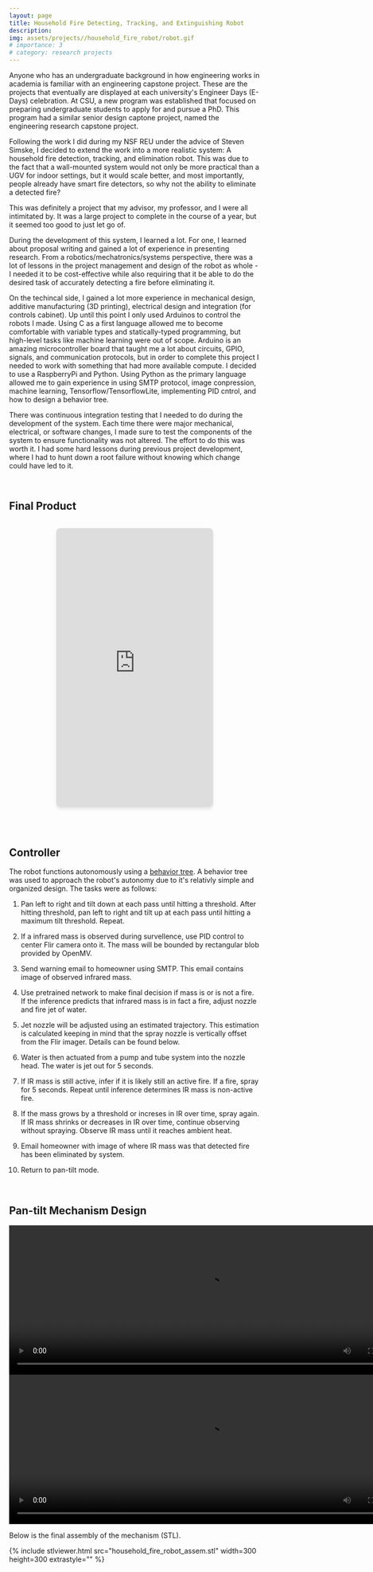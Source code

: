 ```yaml
---
layout: page
title: Household Fire Detecting, Tracking, and Extinguishing Robot
description:
img: assets/projects//household_fire_robot/robot.gif
# importance: 3
# category: research projects
---
```


Anyone who has an undergraduate background in how engineering works in academia is familiar with an engineering capstone project. These are the projects that eventually are displayed at each university's Engineer Days (E-Days) celebration. At CSU, a new program was established that focused on preparing undergraduate students to apply for and pursue a PhD. This program had a similar senior design captone project, named the engineering research capstone project. 

Following the work I did during my NSF REU under the advice of Steven Simske, I decided to extend the work into a more realistic system: A household fire detection, tracking, and elimination robot. This was due to the fact that a wall-mounted system would not only be more practical than a UGV for indoor settings, but it would scale better, and most importantly, people already have smart fire detectors, so why not the ability to eliminate a detected fire?

This was definitely a project that my advisor, my professor, and I were all intimitated by. It was a large project to complete in the course of a year, but it seemed too good to just let go of. 

During the development of this system, I learned a lot. For one, I learned about proposal writing and gained a lot of experience in presenting research. From a robotics/mechatronics/systems perspective, there was a lot of lessons in the project management and design of the robot as whole - I needed it to be cost-effective while also requiring that it be able to do the desired task of accurately detecting a fire before eliminating it. 

On the techincal side, I gained a lot more experience in mechanical design, additive manufacturing (3D printing), electrical design and integration (for controls cabinet). Up until this point I only used Arduinos to control the robots I made. Using C as a first language allowed me to become comfortable with variable types and statically-typed programming, but high-level tasks like machine learning were out of scope. Arduino is an amazing microcontroller board that taught me a lot about circuits, GPIO, signals, and communication protocols, but in order to complete this project I needed to work with something that had more available compute. I decided to use a RaspberryPi and Python. Using Python as the primary language allowed me to gain experience in using SMTP protocol, image conpression, machine learning, Tensorflow/TensorflowLite, implementing PID cntrol, and how to design a behavior tree.

There was continuous integration testing that I needed to do during the development of the system. Each time there were major mechanical, electrical, or software changes, I made sure to test the components of the system to ensure functionality was not altered. The effort to do this was worth it. I had some hard lessons during previous project development, where I had to hunt down a root failure without knowing which change could have led to it. 

<br>


## Final Product

<div style="text-align: center; margin: 2rem 0;">
  <iframe width="315" height="560" 
          src="https://www.youtube.com/embed/2oVTqzw8dh8" 
          title="FirePutOut" 
          frameborder="0" 
          allow="accelerometer; autoplay; clipboard-write; encrypted-media; gyroscope; picture-in-picture; web-share" 
          allowfullscreen
          style="max-width: 100%; border-radius: 8px; box-shadow: 0 4px 6px rgba(0,0,0,0.1);">
  </iframe>
</div>

<br>


## Controller

The robot functions autonomously using a [behavior tree](https://en.wikipedia.org/wiki/Behavior_tree_(artificial_intelligence,_robotics_and_control)). A behavior tree was used to approach the robot's autonomy due to it's relativly simple and organized design. The tasks were as follows:

1) Pan left to right and tilt down at each pass until hitting a threshold. After hitting threshold, pan left to right and tilt up at each pass until hitting a maximum tilt threshold. Repeat.

2) If a infrared mass is observed during survellence, use PID control to center Flir camera onto it. The mass will be bounded by rectangular blob provided by OpenMV.

3) Send warning email to homeowner using SMTP. This email contains image of observed infrared mass.

4) Use pretrained network to make final decision if mass is or is not a fire. If the inference predicts that infrared mass is in fact a fire, adjust nozzle and fire jet of water.

5) Jet nozzle will be adjusted using an estimated trajectory. This estimation is calculated keeping in mind that the spray nozzle is vertically offset from the Flir imager. Details can be found below.

6) Water is then actuated from a pump and tube system into the nozzle head. The water is jet out for 5 seconds.

7) If IR mass is still active, infer if it is likely still an active fire. If a fire, spray for 5 seconds. Repeat until inference determines IR mass is non-active fire.

8) If the mass grows by a threshold or increses in IR over time, spray again. If IR mass shrinks or decreases in IR over time, continue observing without spraying. Observe IR mass until it reaches ambient heat. 

9) Email homeowner with image of where IR mass was that detected fire has been eliminated by system. 

10) Return to pan-tilt mode.

<br>


## Pan-tilt Mechanism Design

<video width="800" height="300" autoplay loop>
    <source src="/assets/projects/household_fire_robot/Assem1.mp4" type="video/mp4">
</video>

<video width="800" height="300" autoplay loop>
    <source src="/assets/projects/household_fire_robot/System_Assembly.mp4" type="video/mp4">
</video>

Below is the final assembly of the mechanism (STL). 

<div style="display: flex; justify-content: center;">
    {% include stlviewer.html src="household_fire_robot_assem.stl" width=300 height=300 extrastyle="" %}
</div>